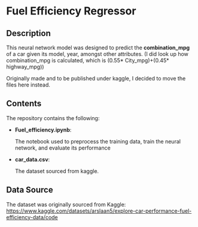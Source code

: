 # Fuel Efficiency Regressor
## Description

This neural network model was designed to predict the **combination_mpg** of a car given its model, year, amongst other attributes.
(I did look up how combination_mpg is calculated, which is (0.55* City_mpg)+(0.45* highway_mpg))

Originally made and to be published under kaggle, I decided to move the files here instead.

## Contents

The repository contains the following:
- **Fuel_efficiency.ipynb**:

  The notebook used to preprocess the training data, train the neural network, and evaluate its performance
- **car_data.csv**:

  The dataset sourced from kaggle.

## Data Source
The dataset was originally sourced from Kaggle: 
https://www.kaggle.com/datasets/arslaan5/explore-car-performance-fuel-efficiency-data/code



